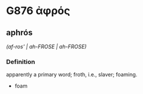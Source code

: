 # G876 ἀφρός

## aphrós

_(af-ros' | ah-FROSE | ah-FROSE)_

### Definition

apparently a primary word; froth, i.e., slaver; foaming.

- foam

